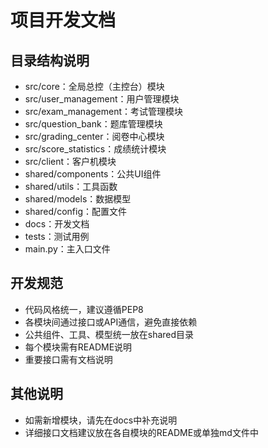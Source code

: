 # 项目开发文档

## 目录结构说明

- src/core：全局总控（主控台）模块
- src/user_management：用户管理模块
- src/exam_management：考试管理模块
- src/question_bank：题库管理模块
- src/grading_center：阅卷中心模块
- src/score_statistics：成绩统计模块
- src/client：客户机模块
- shared/components：公共UI组件
- shared/utils：工具函数
- shared/models：数据模型
- shared/config：配置文件
- docs：开发文档
- tests：测试用例
- main.py：主入口文件

## 开发规范
- 代码风格统一，建议遵循PEP8
- 各模块间通过接口或API通信，避免直接依赖
- 公共组件、工具、模型统一放在shared目录
- 每个模块需有README说明
- 重要接口需有文档说明

## 其他说明
- 如需新增模块，请先在docs中补充说明
- 详细接口文档建议放在各自模块的README或单独md文件中 